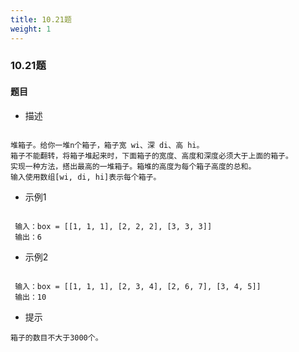 ```yaml
---
title: 10.21题
weight: 1
---
```


### 10.21题

#### 题目

* 描述

```

堆箱子。给你一堆n个箱子，箱子宽 wi、深 di、高 hi。
箱子不能翻转，将箱子堆起来时，下面箱子的宽度、高度和深度必须大于上面的箱子。
实现一种方法，搭出最高的一堆箱子。箱堆的高度为每个箱子高度的总和。
输入使用数组[wi, di, hi]表示每个箱子。

```

* 示例1

```

 输入：box = [[1, 1, 1], [2, 2, 2], [3, 3, 3]]
 输出：6

```

* 示例2

```

 输入：box = [[1, 1, 1], [2, 3, 4], [2, 6, 7], [3, 4, 5]]
 输出：10

```

* 提示

```
箱子的数目不大于3000个。
```